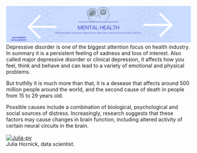  <img  src="https://github.com/juliahornick/mental_health_evaluation/blob/main/image/header1.png?raw=true"/>  
  Depressive disorder is one of the biggest attention focus on health industry. In summary it is a persistent feeling of sadness and loss of interest. Also called major depressive disorder or clinical depression, it affects how you feel, think and behave and can lead to a variety of emotional and physical problems. 


  But truthlly it is much more than that, it is a desease that affects around 500 million people around the world, and the second cause of death in people from 15 to 29 years old.
  
  Possible causes include a combination of biological, psychological and social sources of distress. Increasingly, research suggests that these factors may cause changes in brain function, including altered activity of certain neural circuits in the brain.

<a href="https://www.linkedin.com/in/juliahornick" target="_blank"><img align="center" alt="Julia-py" height="50" width="70" src="https://cdn.jsdelivr.net/gh/devicons/devicon/icons/linkedin/linkedin-original.svg" target="_blank"></a>  
Julia Hornick, data scientist.
